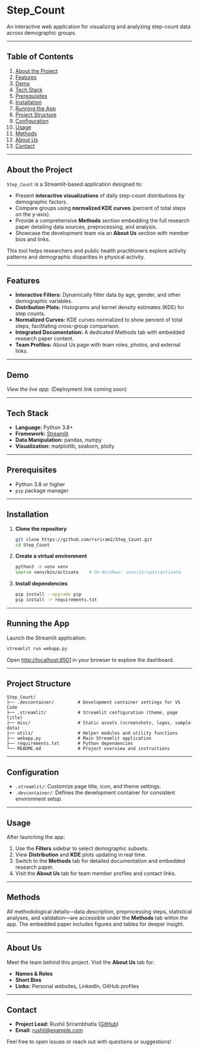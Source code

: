 # Step_Count

An interactive web application for visualizing and analyzing step-count data across demographic groups.

---

## Table of Contents

1. [About the Project](#about-the-project)
2. [Features](#features)
3. [Demo](#demo)
4. [Tech Stack](#tech-stack)
5. [Prerequisites](#prerequisites)
6. [Installation](#installation)
7. [Running the App](#running-the-app)
8. [Project Structure](#project-structure)
9. [Configuration](#configuration)
10. [Usage](#usage)
11. [Methods](#methods)
12. [About Us](#about-us)
13. [Contact](#contact)

---

## About the Project

`Step_Count` is a Streamlit-based application designed to:

- Present **interactive visualizations** of daily step-count distributions by demographic factors.
- Compare groups using **normalized KDE curves** (percent of total steps on the y-axis).
- Provide a comprehensive **Methods** section embedding the full research paper detailing data sources, preprocessing, and analysis.
- Showcase the development team via an **About Us** section with member bios and links.

This tool helps researchers and public health practitioners explore activity patterns and demographic disparities in physical activity.

---

## Features

- **Interactive Filters:** Dynamically filter data by age, gender, and other demographic variables.
- **Distribution Plots:** Histograms and kernel density estimates (KDE) for step counts.
- **Normalized Curves:** KDE curves normalized to show percent of total steps, facilitating cross-group comparison.
- **Integrated Documentation:** A dedicated Methods tab with embedded research paper content.
- **Team Profiles:** About Us page with team roles, photos, and external links.

---

## Demo

*View the live app:* (Deployment link coming soon)

---

## Tech Stack

- **Language:** Python 3.8+
- **Framework:** [Streamlit](https://streamlit.io/)
- **Data Manipulation:** pandas, numpy
- **Visualization:** matplotlib, seaborn, plotly

---

## Prerequisites

- Python 3.8 or higher
- `pip` package manager

---

## Installation

1. **Clone the repository**
    ```bash
    git clone https://github.com/rsriram2/Step_Count.git
    cd Step_Count
    ```

2. **Create a virtual environment**
    ```bash
    python3 -m venv venv
    source venv/bin/activate    # On Windows: venv\Scripts\activate
    ```

3. **Install dependencies**
    ```bash
    pip install --upgrade pip
    pip install -r requirements.txt
    ```

---

## Running the App

Launch the Streamlit application:

```bash
streamlit run webapp.py
```

Open [http://localhost:8501](http://localhost:8501) in your browser to explore the dashboard.

---

## Project Structure

```
Step_Count/
├── .devcontainer/         # Development container settings for VS Code
├── .streamlit/            # Streamlit configuration (theme, page title)
├── misc/                  # Static assets (screenshots, logos, sample data)
├── utils/                 # Helper modules and utility functions
├── webapp.py              # Main Streamlit application
├── requirements.txt       # Python dependencies
└── README.md              # Project overview and instructions
```

---

## Configuration

- `.streamlit/`: Customize page title, icon, and theme settings.
- `.devcontainer/`: Defines the development container for consistent environment setup.

---

## Usage

After launching the app:

1. Use the **Filters** sidebar to select demographic subsets.
2. View **Distribution** and **KDE** plots updating in real time.
3. Switch to the **Methods** tab for detailed documentation and embedded research paper.
4. Visit the **About Us** tab for team member profiles and contact links.

---

## Methods

All methodological details—data description, preprocessing steps, statistical analyses, and validation—are accessible under the **Methods** tab within the app. The embedded paper includes figures and tables for deeper insight.

---

## About Us

Meet the team behind this project. Visit the **About Us** tab for:

- **Names & Roles**
- **Short Bios**
- **Links:** Personal websites, LinkedIn, GitHub profiles

---

## Contact

- **Project Lead:** Rushil Srirambhatla ([GitHub](https://github.com/rsriram2))
- **Email:** [rushil@example.com](mailto:rsriram2@jh.edu)

Feel free to open issues or reach out with questions or suggestions!
